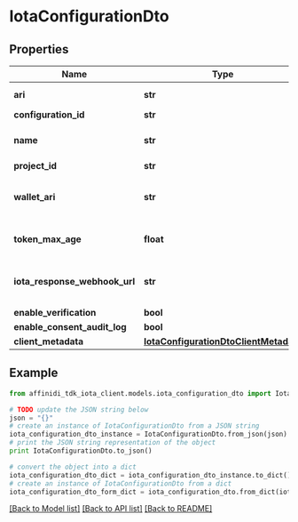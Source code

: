 # IotaConfigurationDto

## Properties

| Name                          | Type                                                                            | Description                              | Notes      |
| ----------------------------- | ------------------------------------------------------------------------------- | ---------------------------------------- | ---------- |
| **ari**                       | **str**                                                                         | The ARI of the config                    |
| **configuration_id**          | **str**                                                                         |                                          |
| **name**                      | **str**                                                                         | The name of the config                   |
| **project_id**                | **str**                                                                         |                                          |
| **wallet_ari**                | **str**                                                                         | The wallet Ari that will be used to sign |
| **token_max_age**             | **float**                                                                       | token time to live in seconds            |
| **iota_response_webhook_url** | **str**                                                                         | webhook to call when data is ready       | [optional] |
| **enable_verification**       | **bool**                                                                        |                                          |
| **enable_consent_audit_log**  | **bool**                                                                        |                                          |
| **client_metadata**           | [**IotaConfigurationDtoClientMetadata**](IotaConfigurationDtoClientMetadata.md) |                                          |

## Example

```python
from affinidi_tdk_iota_client.models.iota_configuration_dto import IotaConfigurationDto

# TODO update the JSON string below
json = "{}"
# create an instance of IotaConfigurationDto from a JSON string
iota_configuration_dto_instance = IotaConfigurationDto.from_json(json)
# print the JSON string representation of the object
print IotaConfigurationDto.to_json()

# convert the object into a dict
iota_configuration_dto_dict = iota_configuration_dto_instance.to_dict()
# create an instance of IotaConfigurationDto from a dict
iota_configuration_dto_form_dict = iota_configuration_dto.from_dict(iota_configuration_dto_dict)
```

[[Back to Model list]](../README.md#documentation-for-models) [[Back to API list]](../README.md#documentation-for-api-endpoints) [[Back to README]](../README.md)
